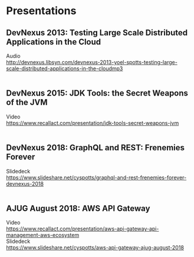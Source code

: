 # Presentations

## DevNexus 2013: Testing Large Scale Distributed Applications in the Cloud

Audio <br>
http://devnexus.libsyn.com/devnexus-2013-yoel-spotts-testing-large-scale-distributed-applications-in-the-cloudmp3
<br><br>
## DevNexus 2015: JDK Tools: the Secret Weapons of the JVM

Video <br>
https://www.recallact.com/presentation/jdk-tools-secret-weapons-jvm
<br><br>

## DevNexus 2018: GraphQL and REST: Frenemies Forever

Slidedeck <br>
https://www.slideshare.net/cyspotts/graphql-and-rest-frenemies-forever-devnexus-2018
<br><br>

## AJUG August 2018: AWS API Gateway
Video <br>
https://www.recallact.com/presentation/aws-api-gateway-api-management-aws-ecosystem
<br>Slidedeck<br>
https://www.slideshare.net/cyspotts/aws-api-gateway-ajug-august-2018
<br><br>
